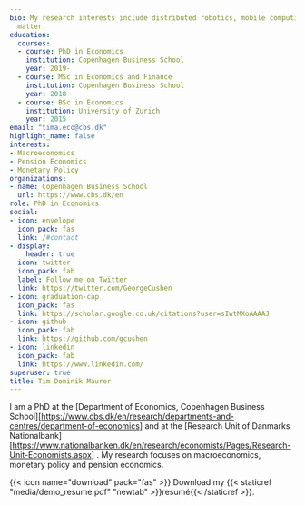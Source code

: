 ```yaml
---
bio: My research interests include distributed robotics, mobile computing and programmable
  matter.
education:
  courses:
  - course: PhD in Economics
    institution: Copenhagen Business School
    year: 2019-
  - course: MSc in Economics and Finance
    institution: Copenhagen Business School
    year: 2018
  - course: BSc in Economics
    institution: University of Zurich
    year: 2015
email: "tima.eco@cbs.dk"
highlight_name: false
interests:
- Macroeconomics
- Pension Economics
- Monetary Policy
organizations:
- name: Copenhagen Business School
  url: https://www.cbs.dk/en
role: PhD in Economics
social:
- icon: envelope
  icon_pack: fas
  link: /#contact
- display:
    header: true
  icon: twitter
  icon_pack: fab
  label: Follow me on Twitter
  link: https://twitter.com/GeorgeCushen
- icon: graduation-cap
  icon_pack: fas
  link: https://scholar.google.co.uk/citations?user=sIwtMXoAAAAJ
- icon: github
  icon_pack: fab
  link: https://github.com/gcushen
- icon: linkedin
  icon_pack: fab
  link: https://www.linkedin.com/
superuser: true
title: Tim Dominik Maurer
---
```


I am a PhD at the [Department of Economics, Copenhagen Business School][https://www.cbs.dk/en/research/departments-and-centres/department-of-economics]  and at the [Research Unit of Danmarks Nationalbank][https://www.nationalbanken.dk/en/research/economists/Pages/Research-Unit-Economists.aspx] . My research focuses on macroeconomics, monetary policy and pension economics.


{{< icon name="download" pack="fas" >}} Download my {{< staticref "media/demo_resume.pdf" "newtab" >}}resumé{{< /staticref >}}.
